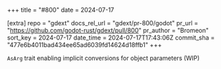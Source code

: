 +++
title = "#800"
date = 2024-07-17

[extra]
repo = "gdext"
docs_rel_url = "gdext/pr-800/godot"
pr_url = "https://github.com/godot-rust/gdext/pull/800"
pr_author = "Bromeon"
sort_key = 2024-07-17
date_time = 2024-07-17T17:43:06Z
commit_sha = "477e6b4011bad434ee65ad6039fd14624d18ffb1"
+++

`AsArg` trait enabling implicit conversions for object parameters (WIP)
